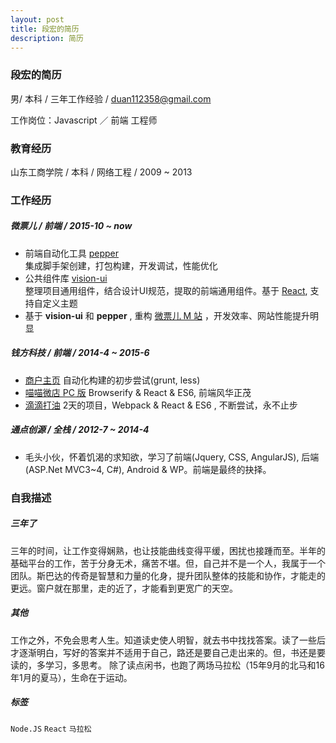 ```yaml
---
layout: post
title: 段宏的简历
description: 简历
---
```


### 段宏的简历

男/ 本科 / 三年工作经验 / duan112358@gmail.com   

工作岗位：Javascript ／ 前端 工程师

### 教育经历

山东工商学院 / 本科 / 网络工程 / 2009 ~ 2013 


### 工作经历

##### 微票儿 / 前端 / 2015-10 ~ now

*  前端自动化工具 [pepper](https://www.npmjs.com/package/we-pepper)   
   集成脚手架创建，打包构建，开发调试，性能优化
*  公共组件库 [vision-ui](https://www.npmjs.com/package/vision-ui)  
   整理项目通用组件，结合设计UI规范，提取的前端通用组件。基于 [React](http://facebook.github.io/react), 支持自定义主题
*  基于 **vision-ui** 和 **pepper** , 重构 [微票儿 M 站](http://m.wepiao.com) ，开发效率、网站性能提升明显


##### 钱方科技 / 前端 / 2014-4 ~ 2015-6

*  [商户主页](http://shop.qfpay.com) 自动化构建的初步尝试(grunt, less)
*  [喵喵微店 PC 版](http://wx.qfpay.com/qmm/shop) Browserify & React & ES6, 前端风华正茂
*  [滴滴打油](https://qtdemosandbox.qfpay.com/#/) 2天的项目，Webpack & React & ES6 , 不断尝试，永不止步

##### 通点创源 / 全栈 / 2012-7 ~ 2014-4

*  毛头小伙，怀着饥渴的求知欲，学习了前端(Jquery, CSS, AngularJS), 后端(ASP.Net MVC3~4, C#), Android & WP。前端是最终的抉择。

### 自我描述

##### 三年了  
三年的时间，让工作变得娴熟，也让技能曲线变得平缓，困扰也接踵而至。半年的基础平台的工作，苦于分身无术，痛苦不堪。但，自己并不是一个人，我属于一个团队。斯巴达的传奇是智慧和力量的化身，提升团队整体的技能和协作，才能走的更远。窗户就在那里，走的近了，才能看到更宽广的天空。

##### 其他  
工作之外，不免会思考人生。知道读史使人明智，就去书中找找答案。读了一些后才逐渐明白，写好的答案并不适用于自己，路还是要自己走出来的。但，书还是要读的，多学习，多思考。
除了读点闲书，也跑了两场马拉松（15年9月的北马和16年1月的夏马），生命在于运动。
 
##### 标签  
`Node.JS` `React` `马拉松`
